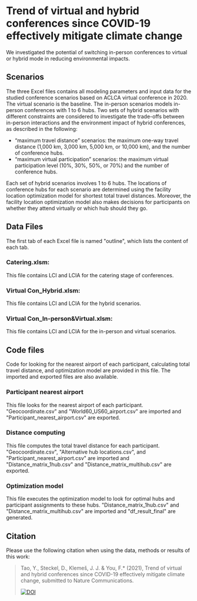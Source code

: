 # Trend of virtual and hybrid conferences since COVID-19 effectively mitigate climate change
We investigated the potential of switching in-person conferences to virtual or hybrid mode in reducing environmental impacts. 
## Scenarios
The three Excel files contains all modeling parameters and input data for the studied conference scenarios based on ACLCA virtual conference in 2020. The virtual scenario is the baseline. The in-person scenarios models in-person conferences with 1 to 6 hubs. Two sets of hybrid scenarios with different constraints are considered to investigate the trade-offs between in-person interactions and the environment impact of hybrid conferences, as described in the following: 
-	 “maximum travel distance” scenarios:  the maximum one-way travel distance (1,000 km, 3,000 km, 5,000 km, or 10,000 km), and the number of conference hubs.
-	 “maximum virtual participation” scenarios: the maximum virtual participation level (10%, 30%, 50%, or 70%) and the number of conference hubs.

Each set of hybrid scenarios involves 1 to 6 hubs. The locations of conference hubs for each scenario are determined using the facility location optimization model for shortest total travel distances. Moreover, the facility location optimization model also makes decisions for participants on whether they attend virtually or which hub should they go.
## Data Files
The first tab of each Excel file is named "outline", which lists the content of each tab.
### Catering.xlsm: 
This file contains LCI and LCIA for the catering stage of conferences.
### Virtual Con_Hybrid.xlsm: 
This file contains LCI and LCIA for the hybrid scenarios.
### Virtual Con_In-person&Virtual.xlsm: 
This file contains LCI and LCIA for the in-person and virtual scenarios.
## Code files
Code for looking for the nearest airport of each participant, calculating total travel distance, and optimization model are provided in this file. The imported and exported files are also available.
### Participant nearest airport
This file looks for the nearest airport of each participant. "Geocoordinate.csv" and "World60_US60_airport.csv" are imported and "Participant_nearest_airport.csv" are exported.
### Distance computing
This file computes the total travel distance for each participant. "Geocoordinate.csv", "Alternative hub locations.csv", and "Participant_nearest_airport.csv" are imported and "Distance_matrix_1hub.csv" and "Distance_matrix_multihub.csv" are exported.
### Optimization model
This file executes the optimization model to look for optimal hubs and participant assignments to these hubs. "Distance_matrix_1hub.csv" and "Distance_matrix_multihub.csv" are imported and "df_result_final" are generated. 
## Citation
Please use the following citation when using the data, methods or results of this work:
> Tao, Y., Steckel, D., Klemeš, J. J. & You, F.* (2021), Trend of virtual and hybrid conferences since COVID-19 effectively mitigate climate change, submitted to Nature Communications.
> 
> [![DOI](https://zenodo.org/badge/407425669.svg)](https://zenodo.org/badge/latestdoi/407425669)
